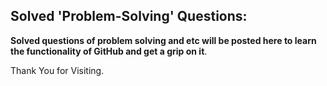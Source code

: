 ## Solved 'Problem-Solving' Questions: ##

__Solved questions of problem solving and etc will be posted here to learn the functionality of GitHub and get a grip on it__.


Thank You for Visiting.
